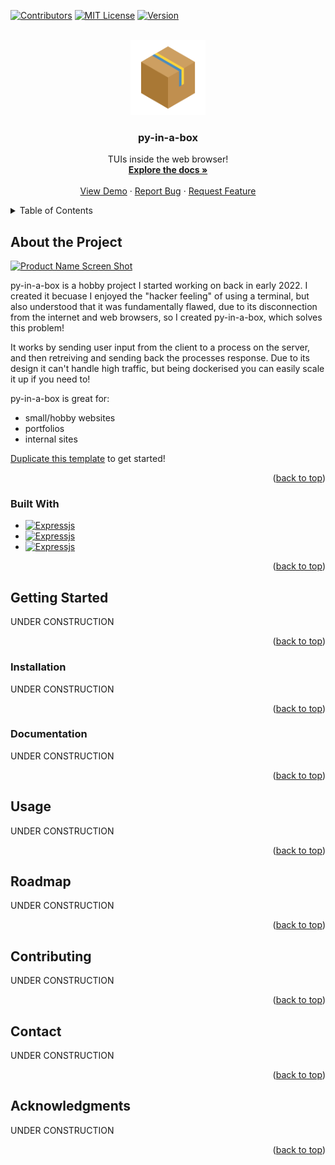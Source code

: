 <!-- BACKTOTOP -->
<a name="readme-top"></a>


<!-- SHIELDS -->
[![Contributors][contributors-shield]][contributors-url]
[![MIT License][license-shield]][license-url]
[![Version][version-shield]][version-url]


<!-- LOGO AND LINKS -->
<br />
<div align="center">
  <a href="https://github.com/k01e-01/py-in-a-box">
    <img src=".github/images/logo.png" alt="Logo" width="120" height="120">
  </a>

  <h3 align="center">py-in-a-box</h3>

  <p align="center">
    TUIs inside the web browser!
    <br />
    <a href="https://github.com/k01e-01/py-in-a-box/wiki"><strong>Explore the docs »</strong></a>
    <br />
    <br />
    <a href="https://github.com/k01e-01/py-in-a-box">View Demo</a>
    ·
    <a href="https://github.com/k01e-01/py-in-a-box/issues">Report Bug</a>
    ·
    <a href="https://github.com/k01e-01/py-in-a-box/issues">Request Feature</a>
  </p>
</div>


<!-- TABLE OF CONTENTS -->
<details>
  <summary>Table of Contents</summary>
  <ol>
    <li>
      <a href="#about-the-project">About the Project</a>
      <ul>
        <li><a href="#built-with">Built With</a></li>
      </ul>
    </li>
    <li>
      <a href="#getting-started">Getting Started</a>
      <ul>
        <li><a href="#installation">Installation</a></li>
        <li><a href="#documentation">Documentation</a></li>
      </ul>
    </li>
    <li><a href="#usage">Usage</a></li>
    <li><a href="#roadmap">Roadmap</a></li>
    <li><a href="#contributing">Contributing</a></li>
    <li><a href="#contact">Contact</a></li>
    <li><a href="#acknowledgments">Acknowledgments</a></li>
  </ol>
</details>


<!-- ABOUT THE PROJECT -->
## About the Project

[![Product Name Screen Shot][product-showcase]](https://github.com/k01e-01/py-in-a-box)

py-in-a-box is a hobby project I started working on back in early 2022. I created it becuase I enjoyed the "hacker feeling" of using a terminal, but also understood that it was fundamentally flawed, due to its disconnection from the internet and web browsers, so I created py-in-a-box, which solves this problem!

It works by sending user input from the client to a process on the server, and then retreiving and sending back the processes response. Due to its design it can't handle high traffic, but being dockerised you can easily scale it up if you need to!

py-in-a-box is great for:
 * small/hobby websites
 * portfolios
 * internal sites

[Duplicate this template](https://github.com/k01e-01/py-in-a-box/generate) to get started!

<p align="right">(<a href="#readme-top">back to top</a>)</p>


<!-- BUILT WITH -->
### Built With

 * [![Expressjs][shellinabox-shield]][shellinabox-url]
 * [![Expressjs][textual-shield]][textual-url]
 * [![Expressjs][express-shield]][express-url]

<p align="right">(<a href="#readme-top">back to top</a>)</p>


<!-- GETTING STARTED -->
## Getting Started

UNDER CONSTRUCTION

<p align="right">(<a href="#readme-top">back to top</a>)</p>


<!-- INSTALLATION -->
### Installation

UNDER CONSTRUCTION

<p align="right">(<a href="#readme-top">back to top</a>)</p>



<!-- DOCUMENTATION -->
### Documentation

UNDER CONSTRUCTION

<p align="right">(<a href="#readme-top">back to top</a>)</p>


<!-- USAGE -->
## Usage

UNDER CONSTRUCTION

<p align="right">(<a href="#readme-top">back to top</a>)</p>


<!-- ROADMAP -->
## Roadmap

UNDER CONSTRUCTION

<p align="right">(<a href="#readme-top">back to top</a>)</p>


<!-- CONTRIBUTING -->
## Contributing

UNDER CONSTRUCTION

<p align="right">(<a href="#readme-top">back to top</a>)</p>


<!-- CONTACT -->
## Contact

UNDER CONSTRUCTION

<p align="right">(<a href="#readme-top">back to top</a>)</p>


<!-- ACKNOWLEDGMENTS -->
## Acknowledgments

UNDER CONSTRUCTION

<p align="right">(<a href="#readme-top">back to top</a>)</p>


<!-- MARKDOWN LINKS & IMAGES -->
<!-- https://www.markdownguide.org/basic-syntax/#reference-style-links -->
[contributors-shield]: https://img.shields.io/github/contributors/k01e-01/py-in-a-box.svg?style=flat-square
[contributors-url]: https://github.com/k01e-01/py-in-a-box/graphs/contributors
[license-shield]: https://img.shields.io/github/license/k01e-01/py-in-a-box.svg?style=flat-square
[license-url]: https://github.com/k01e-01/py-in-a-box/blob/master/LICENSE.txt
[version-shield]: https://img.shields.io/github/v/release/k01e-01/py-in-a-box?style=flat-square
[version-url]: https://github.com/k01e-01/py-in-a-box
[product-showcase]: .github/images/demo-video.gif
[shellinabox-shield]: https://img.shields.io/badge/shellinabox-808080?style=for-the-badge
[shellinabox-url]: https://github.com/shellinabox/shellinabox
[textual-shield]: https://img.shields.io/badge/textual-7d5ab7?style=for-the-badge
[textual-url]: https://www.textualize.io/
[express-shield]: https://img.shields.io/badge/Express-000000?style=for-the-badge&logo=express
[express-url]: https://expressjs.com/